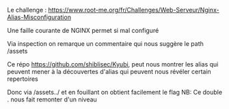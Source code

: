Le challenge : https://www.root-me.org/fr/Challenges/Web-Serveur/Nginx-Alias-Misconfiguration

Une faille courante de NGINX permet si mal configuré 

Via inspection on remarque un commentaire qui nous suggère le path /assets 

Ce répo https://github.com/shiblisec/Kyubi, peut nous montrer les alias qui peuvent mener à la découvertes d'alias qui peuvent nous révéler certain repertoires 

Donc via /assets../ et en fouillant on obtient facilement le flag
NB: Ce double . nous fait remonter d'un niveau 